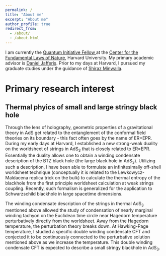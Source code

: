 ```yaml
---
permalink: /
title: "About me"
excerpt: "About me"
author_profile: true
redirect_from: 
  - /about/
  - /about.html
---
```


I am currently the [Quantum Initiative Fellow ](https://quantum.harvard.edu/post-doctoral-fellows) at the [Center for the Fundamental Laws of Nature](https://hetg.physics.harvard.edu), Harvard University. My primary academic advisor is [Daniel Jafferis](https://www.physics.harvard.edu/people/facpages/jafferis). Prior to my days at Harvard, I pursued my graduate studies under the guidance of [Shiraz Minwalla](https://en.wikipedia.org/wiki/Shiraz_Minwalla). 

# Primary research interest

## Thermal phyics of small and large stringy black hole

Through the lens of holography, geometric properties of a gravitational theory in AdS get related to the entanglement of the conformal field theories on its boundary - this fact often goes by the name of ER=EPR. During my early days at Harvard, I established a new strong-weak duality on the worldsheet of strings in AdS<sub>3</sub> that is closely related to ER=EPR. Essentially the duality allows one to obtain a winding condensate description of the BTZ black hole (the large black hole in AdS<sub>3</sub>). Utilizing such a description, I have been able to formulate an infinitesimally off-shell worldsheet technique (conceptually it is related to the Lewkowycz-Maldacena replica trick on the bulk) to calculate the thermal entropy of the blackhole from the first principle worldsheet calculation at weak strings coupling. Recently, such formalism is generalized for the application to Schwarzschild blackhole in large spacetime dimensions. 

The winding condensate description of the strings in thermal AdS<sub>3</sub> mentioned above allowed the study of condensation of nearly marginal winding tachyon on the Euclidean time circle near Hagedorn temperature perturbatively directly from the worldsheet. Away from the Hagedorn temperature, the perturbation theory breaks down. At Hawking-Page temperature, I studied a specific double winding condensate CFT and conjected it to be continuously connected to the perturbative solution mentioned above as we increase the temperature. This double winding condensate CFT is expected to describe a small stringy blackhole in AdS<sub>3</sub>.
